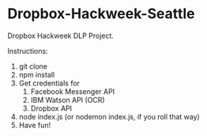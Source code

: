 # Dropbox-Hackweek-Seattle
Dropbox Hackweek DLP Project.

Instructions: 

1. git clone
2. npm install
3. Get credentials for 
    1. Facebook Messenger API
    2. IBM Watson API (OCR)
    3. Dropbox API
4. node index.js (or nodemon index.js, if you roll that way)
5. Have fun!
